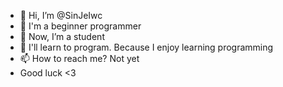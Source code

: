 - 👋 Hi, I’m @SinJeIwc
- 👀 I'm a beginner programmer
- 🌱 Now, I’m a student
- 💞️ I'll learn to program. Because I enjoy learning programming
- 📫 How to reach me? Not yet
- Good luck <3
